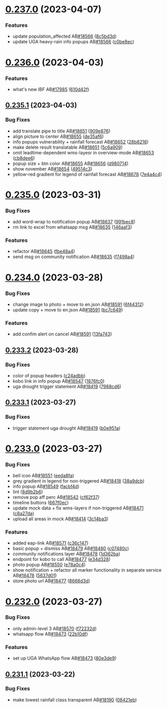 # [0.237.0](https://github.com/rodekruis/IBF-system/compare/v0.236.0...v0.237.0) (2023-04-07)


### Features

* update population_affected AB[#18566](https://github.com/rodekruis/IBF-system/issues/18566) ([8c5bd3d](https://github.com/rodekruis/IBF-system/commit/8c5bd3d6532e45f5243b8c9358003d8143eacac5))
* update UGA heavy-rain info popups AB[#18566](https://github.com/rodekruis/IBF-system/issues/18566) ([c0be8ec](https://github.com/rodekruis/IBF-system/commit/c0be8ec9eb5ee307a6d8afa4044560f4b02fb85d))



# [0.236.0](https://github.com/rodekruis/IBF-system/compare/v0.235.1...v0.236.0) (2023-04-03)


### Features

* what's new IBF AB[#17985](https://github.com/rodekruis/IBF-system/issues/17985) ([610d42f](https://github.com/rodekruis/IBF-system/commit/610d42f34fae999e346e1030be44c5a80e5ed330))



## [0.235.1](https://github.com/rodekruis/IBF-system/compare/v0.235.0...v0.235.1) (2023-04-03)


### Bug Fixes

* add translate pipe to title AB[#18651](https://github.com/rodekruis/IBF-system/issues/18651) ([909e876](https://github.com/rodekruis/IBF-system/commit/909e87633d68147aa29d88149f9653fefbc695a3))
* align picture to center AB[#18655](https://github.com/rodekruis/IBF-system/issues/18655) ([de35af6](https://github.com/rodekruis/IBF-system/commit/de35af6ce138943c816904dd14f42067ae81d696))
* info popups vulnerability + rainfall forecast AB[#18652](https://github.com/rodekruis/IBF-system/issues/18652) ([28b8216](https://github.com/rodekruis/IBF-system/commit/28b8216adb2e3c7d17b2c4ecea0c5ae55f8f695e))
* make delete result translatable AB[#18651](https://github.com/rodekruis/IBF-system/issues/18651) ([5c6a909](https://github.com/rodekruis/IBF-system/commit/5c6a9091302d59199dcd39acfd2efa7c79f877af))
* omit leadtime-dependent wms-layesr in overview-mode AB[#18653](https://github.com/rodekruis/IBF-system/issues/18653) ([cb8dee6](https://github.com/rodekruis/IBF-system/commit/cb8dee61741741e0d84b5f6af0c705787ec5ae38))
* popup size + btn color AB[#18655](https://github.com/rodekruis/IBF-system/issues/18655) AB[#18656](https://github.com/rodekruis/IBF-system/issues/18656) ([d980714](https://github.com/rodekruis/IBF-system/commit/d980714eafc4c4fe22ef53892bf441a70106fc6c))
* show november AB[#18654](https://github.com/rodekruis/IBF-system/issues/18654) ([49514c3](https://github.com/rodekruis/IBF-system/commit/49514c33716ca057b96f99e0ff55fb6ed60030e4))
* yellow-red gradient for legend of rainfall forecast AB[#18678](https://github.com/rodekruis/IBF-system/issues/18678) ([7e4a4c4](https://github.com/rodekruis/IBF-system/commit/7e4a4c44da447e4634f45421cf2ce161af43be68))



# [0.235.0](https://github.com/rodekruis/IBF-system/compare/v0.234.0...v0.235.0) (2023-03-31)


### Bug Fixes

* add word-wrap to notification popup AB[#18637](https://github.com/rodekruis/IBF-system/issues/18637) ([991bec8](https://github.com/rodekruis/IBF-system/commit/991bec82e6660522f5f5e6eeabc01ee0b0058133))
* rm link to excel from whatsapp msg AB[#18635](https://github.com/rodekruis/IBF-system/issues/18635) ([146aaf3](https://github.com/rodekruis/IBF-system/commit/146aaf3dc53eec31fd54cd9febb9636b1e661b0d))


### Features

* refactor AB[#18645](https://github.com/rodekruis/IBF-system/issues/18645) ([fbe48a4](https://github.com/rodekruis/IBF-system/commit/fbe48a49e8c7e464eb44aa8b36db00a5f6d546a0))
* send msg on community notification AB[#18635](https://github.com/rodekruis/IBF-system/issues/18635) ([f7498a4](https://github.com/rodekruis/IBF-system/commit/f7498a40376423453ea8a2d6caf7aa3f2e8ad91a))



# [0.234.0](https://github.com/rodekruis/IBF-system/compare/v0.233.2...v0.234.0) (2023-03-28)


### Bug Fixes

* change image to photo + move to en.json AB[#18591](https://github.com/rodekruis/IBF-system/issues/18591) ([6f44312](https://github.com/rodekruis/IBF-system/commit/6f443129acacbde85ab557414ba8cafb855a56a2))
* update copy + move to en.json AB[#18591](https://github.com/rodekruis/IBF-system/issues/18591) ([bc7c649](https://github.com/rodekruis/IBF-system/commit/bc7c649a66d7e422102376cd5ba301fab48ec27b))


### Features

* add confim alert on cancel AB[#18591](https://github.com/rodekruis/IBF-system/issues/18591) ([13fa743](https://github.com/rodekruis/IBF-system/commit/13fa7433ef29bf2f2922ce7982a549cb3b65ad1e))



## [0.233.2](https://github.com/rodekruis/IBF-system/compare/v0.233.1...v0.233.2) (2023-03-28)


### Bug Fixes

* color of popup headers ([c24adbb](https://github.com/rodekruis/IBF-system/commit/c24adbbe27380815e0b7f1471dba3637f37fdd60))
* kobo link in info popup AB[#18547](https://github.com/rodekruis/IBF-system/issues/18547) ([1876fc0](https://github.com/rodekruis/IBF-system/commit/1876fc01b9e441fa7a84fec3db94cd80b91bf597))
* uga drought trigger statement AB[#18419](https://github.com/rodekruis/IBF-system/issues/18419) ([7988cd6](https://github.com/rodekruis/IBF-system/commit/7988cd67cd9c2c6c0ed32af968f5a7cd0a4a094a))



## [0.233.1](https://github.com/rodekruis/IBF-system/compare/v0.233.0...v0.233.1) (2023-03-27)


### Bug Fixes

* trigger statement uga drought AB[#18419](https://github.com/rodekruis/IBF-system/issues/18419) ([b0e951a](https://github.com/rodekruis/IBF-system/commit/b0e951aca16d15522f43cedc05bd391c8f1413d8))



# [0.233.0](https://github.com/rodekruis/IBF-system/compare/v0.232.0...v0.233.0) (2023-03-27)


### Bug Fixes

* bell icon AB[#18551](https://github.com/rodekruis/IBF-system/issues/18551) ([eeda8fa](https://github.com/rodekruis/IBF-system/commit/eeda8fa12c6cf45931e2d485668a852d4c0b3add))
* grey gradient in legend for non-triggered AB[#18418](https://github.com/rodekruis/IBF-system/issues/18418) ([38a9dcb](https://github.com/rodekruis/IBF-system/commit/38a9dcb90828de9ba59dd9460ff78ab1b7410ed6))
* info popup AB[#18549](https://github.com/rodekruis/IBF-system/issues/18549) ([facbf4d](https://github.com/rodekruis/IBF-system/commit/facbf4dfd33d64a9190f12484b39a7a4696c4df4))
* lint ([8d9b2b6](https://github.com/rodekruis/IBF-system/commit/8d9b2b6a0de3ed469c013ab5e8c8d81d05761f52))
* remove pop aff perc AB[#18542](https://github.com/rodekruis/IBF-system/issues/18542) ([cf62f37](https://github.com/rodekruis/IBF-system/commit/cf62f37afa7b51e032038b8f7ab7cc9044611aa5))
* timeline buttons ([667f0ec](https://github.com/rodekruis/IBF-system/commit/667f0ec8a179b7e0290f6d83e666caa30500fb7c))
* update mock data + fix wms-layers if non-triggered AB[#18471](https://github.com/rodekruis/IBF-system/issues/18471) ([c8a27da](https://github.com/rodekruis/IBF-system/commit/c8a27dae815d402d9b095152ab20a0f30fffe5d7))
* upload all areas in mock AB[#18414](https://github.com/rodekruis/IBF-system/issues/18414) ([3c14ba3](https://github.com/rodekruis/IBF-system/commit/3c14ba317ae339bef73d78d875022c3bd7c64b0a))


### Features

* added eap-link AB[#18571](https://github.com/rodekruis/IBF-system/issues/18571) ([c36c147](https://github.com/rodekruis/IBF-system/commit/c36c14778fc47a1fc1b01b7dfcbd62e6ac208f44))
* basic popup + dismiss AB[#18479](https://github.com/rodekruis/IBF-system/issues/18479) AB[#18480](https://github.com/rodekruis/IBF-system/issues/18480) ([c07480c](https://github.com/rodekruis/IBF-system/commit/c07480c687269735463e0d810581f1e77d1ea93f))
* community notifications layer AB[#18478](https://github.com/rodekruis/IBF-system/issues/18478) ([1d362ba](https://github.com/rodekruis/IBF-system/commit/1d362ba10d8ba35cc9dc1846b3b46bdcebc66471))
* endpoint for kobo to call AB[#18477](https://github.com/rodekruis/IBF-system/issues/18477) ([e34d328](https://github.com/rodekruis/IBF-system/commit/e34d328f3e71a4094d8f16ab5f21484c5e505b63))
* photo popup AB[#18550](https://github.com/rodekruis/IBF-system/issues/18550) ([e78a0c4](https://github.com/rodekruis/IBF-system/commit/e78a0c46f5aa05c7256af3c06c049830b12aaaac))
* show notification + refactor all marker functionality in separate service AB[#18478](https://github.com/rodekruis/IBF-system/issues/18478) ([5637d01](https://github.com/rodekruis/IBF-system/commit/5637d0104cd7f34c40592439a17b80bd55f7b32a))
* store photo url AB[#18477](https://github.com/rodekruis/IBF-system/issues/18477) ([8668d3d](https://github.com/rodekruis/IBF-system/commit/8668d3dac084495dcc46c8e6b1e17e3d24d6aa4d))



# [0.232.0](https://github.com/rodekruis/IBF-system/compare/v0.231.1...v0.232.0) (2023-03-27)


### Bug Fixes

* only admin-level 3 AB[#18570](https://github.com/rodekruis/IBF-system/issues/18570) ([f72232d](https://github.com/rodekruis/IBF-system/commit/f72232de95ec61d9a60a5d42f02b69d3a856b401))
* whatsapp flow AB[#18473](https://github.com/rodekruis/IBF-system/issues/18473) ([22b10df](https://github.com/rodekruis/IBF-system/commit/22b10dfcdeeac385921864ebaaf69c8a0bf5c944))


### Features

* set up UGA WhatsApp flow AB[#18473](https://github.com/rodekruis/IBF-system/issues/18473) ([80e3de9](https://github.com/rodekruis/IBF-system/commit/80e3de9e68b405bd0f0eb91f64947a5d054f9232))



## [0.231.1](https://github.com/rodekruis/IBF-system/compare/v0.231.0...v0.231.1) (2023-03-22)


### Bug Fixes

* make lowest rainfall class transparent AB[#18190](https://github.com/rodekruis/IBF-system/issues/18190) ([08421eb](https://github.com/rodekruis/IBF-system/commit/08421eb10afc628011a09d648306410dcde496e3))



